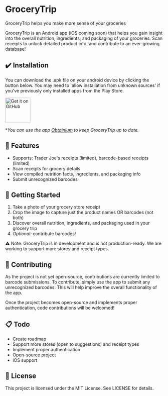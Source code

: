 # GroceryTrip
GroceryTrip helps you make more sense of your groceries

GroceryTrip is an Android app (iOS coming soon) that helps you gain insight into the overall nutrition, ingredients, and packaging of your groceries. Scan receipts to unlock detailed product info, and contribute to an ever-growing database!

## :heavy_check_mark: Installation
You can download the .apk file on your android device by clicking the button below. You may need to 'allow installation from unknown sources' if you've previously only installed apps from the Play Store. 

[<img src="https://github.com/machiav3lli/oandbackupx/blob/034b226cea5c1b30eb4f6a6f313e4dadcbb0ece4/badge_github.png"
    alt="Get it on GitHub"
    height="80">](https://github.com/zanovis/GroceryTrip/releases)

**You can use the app [Obtainium](https://github.com/ImranR98/Obtainium) to keep GroceryTrip up to date.*

## 🌟 Features
- Supports: Trader Joe's receipts (limited), barcode-based receipts (limited)
- Scan receipts for grocery details
- View compiled nutrition facts, ingredients, and packaging info
- Submit unrecognized barcodes

## 🚀 Getting Started
1. Take a photo of your grocery store receipt
2. Crop the image to capture just the product names OR barcodes (not both)
3. Discover overall nutrition, ingredients, and packaging used in your grocery trip
4. *Optional:* contribute barcodes!

⚠️ Note: GroceryTrip is in development and is not production-ready. We are working to support more stores and receipt types.

## 🤝 Contributing
As the project is not yet open-source, contributions are currently limited to barcode submissions. To contribute, simply use the app to submit any unrecognized barcodes. This will help improve the overall functionality of the app.

Once the project becomes open-source and implements proper authentication, code contributions will be welcomed!

## 📋 Todo
- Create roadmap
- Support more stores (open to suggestions) and receipt types 
- Implement proper authentication 
- Open-source project
- iOS support

## 📄 License
This project is licensed under the MIT License. See LICENSE for details.
